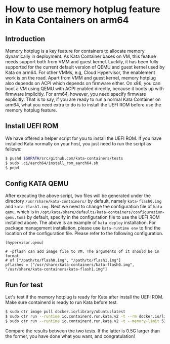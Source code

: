 # How to use memory hotplug feature in Kata Containers on arm64

## Introduction

Memory hotplug is a key feature for containers to allocate memory dynamically in deployment.
As Kata Container bases on VM, this feature needs support both from VMM and guest kernel. Luckily, it has been fully supported for the current default version of QEMU and guest kernel used by Kata on arm64. For other VMMs, e.g, Cloud Hypervisor, the enablement work is on the road. Apart from VMM and guest kernel, memory hotplug also depends on ACPI which depends on firmware either. On x86, you can boot a VM using QEMU with ACPI enabled directly, because it boots up with firmware implicitly. For arm64, however, you need specify firmware explicitly. That is to say, if you are ready to run a normal Kata Container on arm64, what you need extra to do is to install the UEFI ROM before use the memory hotplug feature.

## Install UEFI ROM

We have offered a helper script for you to install the UEFI ROM. If you have installed Kata normally on your host, you just need to run the script as fellows:

```bash
$ pushd $GOPATH/src/github.com/kata-containers/tests
$ sudo .ci/aarch64/install_rom_aarch64.sh
$ popd
```

## Config KATA QEMU

After executing the above script, two files will be generated under the directory `/usr/share/kata-containers/` by default, namely `kata-flash0.img` and `kata-flash1.img`. Next we need to change the configuration file of `kata qemu`, which is in `/opt/kata/share/defaults/kata-containers/configuration-qemu.toml` by default, specify in the configuration file to use the UEFI ROM installed above. The above is an example of `kata deploy` installation. For package management installation, please use `kata-runtime env` to find the location of the configuration file. Please refer to the following configuration.

```
[hypervisor.qemu]

# -pflash can add image file to VM. The arguments of it should be in format
# of ["/path/to/flash0.img", "/path/to/flash1.img"]
pflashes = ["/usr/share/kata-containers/kata-flash0.img", "/usr/share/kata-containers/kata-flash1.img"]
```

## Run for test

Let's test if the memory hotplug is ready for Kata after install the UEFI ROM. Make sure containerd is ready to run Kata before test.

```bash
$ sudo ctr image pull docker.io/library/ubuntu:latest
$ sudo ctr run --runtime io.containerd.run.kata.v2 -t --rm docker.io/library/ubuntu:latest hello sh -c "free -h"
$ sudo ctr run --runtime io.containerd.run.kata.v2 -t --memory-limit 536870912 --rm docker.io/library/ubuntu:latest hello sh -c "free -h"
```

Compare the results between the two tests. If the latter is 0.5G larger than the former, you have done what you want, and congratulation!
